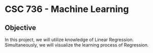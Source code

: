 # CSC 736 - Machine Learning 
## Objective
In this project, we will utilize knowledge of Linear Regression.  
Simultaneously, we will visualize the learning process of Regression.
